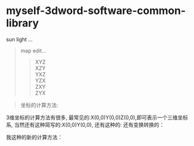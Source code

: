 # myself-3dword-software-common-library


sun light ...

>map edit...            </br>
>>XYZ                   </br>
>>XZY                   </br>
>>YXZ                   </br>
>>YZX                   </br>
>>ZXY                   </br>
>>ZYX                   </br>


>
>坐标的计算方法:
>
3维坐标的计算方法有很多,
最常见的:X(0,0)Y(0,0)Z(0,0),即可表示一个三维坐标系,
当然还有这种简写的:X(0,0)Y(0,0),
还有这种的:
还有变换转换的：


我这种的新的计算方法：
